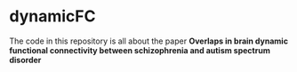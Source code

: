 # dynamicFC
The code in this repository is all about the paper **Overlaps in brain dynamic functional connectivity between schizophrenia and autism spectrum disorder**
